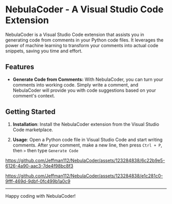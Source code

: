# NebulaCoder - A Visual Studio Code Extension

NebulaCoder is a Visual Studio Code extension that assists you in generating code from comments in your Python code files. It leverages the power of machine learning to transform your comments into actual code snippets, saving you time and effort.

## Features

- **Generate Code from Comments:** With NebulaCoder, you can turn your comments into working code. Simply write a comment, and NebulaCoder will provide you with code suggestions based on your comment's context.

## Getting Started

1. **Installation**: Install the NebulaCoder extension from the Visual Studio Code marketplace.

2. **Usage**: Open a Python code file in Visual Studio Code and start writing comments. After your comment, make a new line, then press `Ctrl + P`, then `>` then type `Generate Code`



https://github.com/Jeffman112/NebulaCoder/assets/123284838/6c22b9e5-6126-4a90-aac3-7de4f98bc8f3


https://github.com/Jeffman112/NebulaCoder/assets/123284838/e1c281c0-9fff-469d-9dbf-0fc499b1a0c9


---

Happy coding with NebulaCoder!
